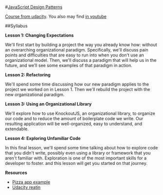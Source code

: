#[JavaScript Design Patterns](https://www.udacity.com/course/javascript-design-patterns--ud989)

[Course from udacity](https://www.udacity.com/course/javascript-design-patterns--ud989). You also may find [in youtube](https://www.youtube.com/playlist?list=PLAwxTw4SYaPkGKjpeiLWz8ydvFEkmRkBn)

##Syllabus

**Lesson 1: Changing Expectations**

We'll first start by building a project the way you already know how: without an overarching organizational paradigm. Specifically, we'll discuss pain points and difficulties that are easy to run into when you don't use an organizational model. Then, we'll discuss a paradigm that will help us in the future, and we’ll see some examples of that paradigm in action.

**Lesson 2: Refactoring**

We'll spend some time discussing how our new paradigm applies to the project we worked on in Lesson 1. Then we'll rebuild the project with the new organizational paradigm.

**Lesson 3: Using an Organizational Library**

We'll explore how to use KnockoutJS, an organizational library, to organize our code and to reduce the amount of boilerplate code we write. Our resulting application will be well-organized, easy to understand, and extendable.

**Lesson 4: Exploring Unfamiliar Code**

In this final lesson, we'll spend some time talking about how to explore code that you didn't write, possibly even using a library or framework that you aren't familiar with. Exploration is one of the most important skills for a developer to foster. and this lesson will get you started on that journey.

**Resources**

* [Pizza app example](https://github.com/udacity/ud989-pizzamvo)
* [Udacity reatin](https://github.com/udacity/ud989-retain)